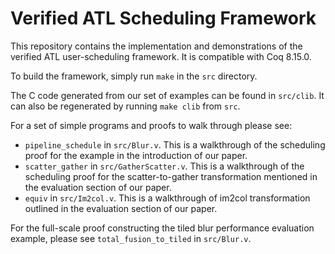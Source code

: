 # Verified ATL Scheduling Framework

This repository contains the implementation and demonstrations of the verified
ATL user-scheduling framework. It is compatible with Coq 8.15.0.

To build the framework, simply run `make` in the `src` directory.

The C code generated from our set of examples can be found in `src/clib`. It can
also be regenerated by running `make clib` from `src`.

For a set of simple programs and proofs to walk through please see:
* `pipeline_schedule` in `src/Blur.v`. This is a walkthrough of the
scheduling proof for the example in the introduction of our paper.
* `scatter_gather` in `src/GatherScatter.v`. This is a walkthrough of the
scheduling proof for the scatter-to-gather transformation mentioned in the
evaluation section of our paper.
* `equiv` in `src/Im2col.v`. This is a walkthrough of im2col transformation
outlined in the evaluation section of our paper.

For the full-scale proof constructing the tiled blur performance evaluation
example, please see `total_fusion_to_tiled` in `src/Blur.v`.
